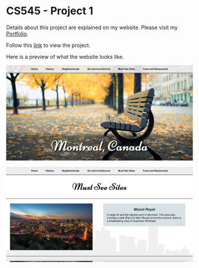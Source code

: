 # CS545 - Project 1
Details about this project are explained on my website. Please visit my [Portfolio](https://ennoiamai.github.io/Portfolio/web_applications/proj1/readme.html).

Follow this [link](https://ennoiamai.github.io/Portfolio/web_applications/proj1/index.html) to view the project.

Here is a preview of what the website looks like.

![CS545_Project1_home](../images_readme/CS545_Project1_home.png)

![CS545_Project1_must_see_sites](../images_readme/CS545_Project1_must_see_sites.png)
